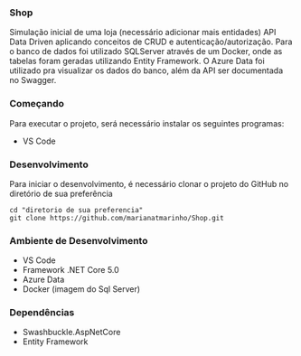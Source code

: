 ### Shop
Simulação inicial de uma loja (necessário adicionar mais entidades)
API Data Driven aplicando conceitos de CRUD e autenticação/autorização. Para o banco de dados foi utilizado SQLServer através de um Docker, onde as tabelas foram geradas 
utilizando Entity Framework. O Azure Data foi utilizado pra visualizar os dados do banco, além da API ser documentada no Swagger.

### Começando
Para executar o projeto, será necessário instalar os seguintes programas:
- VS Code

### Desenvolvimento
Para iniciar o desenvolvimento, é necessário clonar o projeto do GitHub no diretório de sua preferência

```
cd "diretorio de sua preferencia"
git clone https://github.com/marianatmarinho/Shop.git
```
### Ambiente de Desenvolvimento
- VS Code
- Framework .NET Core 5.0
- Azure Data
- Docker (imagem do Sql Server)

### Dependências
- Swashbuckle.AspNetCore
- Entity Framework

